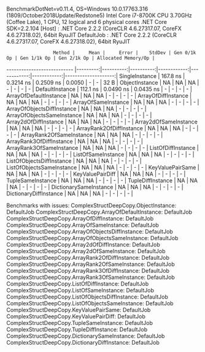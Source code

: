 
BenchmarkDotNet=v0.11.4, OS=Windows 10.0.17763.316 (1809/October2018Update/Redstone5)
Intel Core i7-8700K CPU 3.70GHz (Coffee Lake), 1 CPU, 12 logical and 6 physical cores
.NET Core SDK=2.2.104
  [Host]     : .NET Core 2.2.2 (CoreCLR 4.6.27317.07, CoreFX 4.6.27318.02), 64bit RyuJIT
  DefaultJob : .NET Core 2.2.2 (CoreCLR 4.6.27317.07, CoreFX 4.6.27318.02), 64bit RyuJIT


                     Method |     Mean |     Error |    StdDev | Gen 0/1k Op | Gen 1/1k Op | Gen 2/1k Op | Allocated Memory/Op |
--------------------------- |---------:|----------:|----------:|------------:|------------:|------------:|--------------------:|
             SingleInstance | 167.8 ns | 0.3214 ns | 0.2509 ns |      0.0050 |           - |           - |                32 B |
             ObjectInstance |       NA |        NA |        NA |           - |           - |           - |                   - |
            DefaultInstance | 112.1 ns | 0.0490 ns | 0.0435 ns |           - |           - |           - |                   - |
     ArrayOfDefaultInstance |       NA |        NA |        NA |           - |           - |           - |                   - |
        ArrayOfDiffInstance |       NA |        NA |        NA |           - |           - |           - |                   - |
        ArrayOfSameInstance |       NA |        NA |        NA |           - |           - |           - |                   - |
 ArrayOfObjectsDiffInstance |       NA |        NA |        NA |           - |           - |           - |                   - |
 ArrayOfObjectsSameInstance |       NA |        NA |        NA |           - |           - |           - |                   - |
      Array2dOfDiffInstance |       NA |        NA |        NA |           - |           - |           - |                   - |
      Array2dOfSameInstance |       NA |        NA |        NA |           - |           - |           - |                   - |
   ArrayRank2OfDiffInstance |       NA |        NA |        NA |           - |           - |           - |                   - |
   ArrayRank2OfSameInstance |       NA |        NA |        NA |           - |           - |           - |                   - |
   ArrayRank3OfDiffInstance |       NA |        NA |        NA |           - |           - |           - |                   - |
   ArrayRank3OfSameInstance |       NA |        NA |        NA |           - |           - |           - |                   - |
         ListOfDiffInstance |       NA |        NA |        NA |           - |           - |           - |                   - |
         ListOfSameInstance |       NA |        NA |        NA |           - |           - |           - |                   - |
  ListOfObjectsDiffInstance |       NA |        NA |        NA |           - |           - |           - |                   - |
  ListOfObjectsSameInstance |       NA |        NA |        NA |           - |           - |           - |                   - |
           KeyValuePairSame |       NA |        NA |        NA |           - |           - |           - |                   - |
           KeyValuePairDiff |       NA |        NA |        NA |           - |           - |           - |                   - |
          TupleSameInstance |       NA |        NA |        NA |           - |           - |           - |                   - |
          TupleDiffInstance |       NA |        NA |        NA |           - |           - |           - |                   - |
     DictionarySameInstance |       NA |        NA |        NA |           - |           - |           - |                   - |
     DictionaryDiffInstance |       NA |        NA |        NA |           - |           - |           - |                   - |

Benchmarks with issues:
  ComplexStructDeepCopy.ObjectInstance: DefaultJob
  ComplexStructDeepCopy.ArrayOfDefaultInstance: DefaultJob
  ComplexStructDeepCopy.ArrayOfDiffInstance: DefaultJob
  ComplexStructDeepCopy.ArrayOfSameInstance: DefaultJob
  ComplexStructDeepCopy.ArrayOfObjectsDiffInstance: DefaultJob
  ComplexStructDeepCopy.ArrayOfObjectsSameInstance: DefaultJob
  ComplexStructDeepCopy.Array2dOfDiffInstance: DefaultJob
  ComplexStructDeepCopy.Array2dOfSameInstance: DefaultJob
  ComplexStructDeepCopy.ArrayRank2OfDiffInstance: DefaultJob
  ComplexStructDeepCopy.ArrayRank2OfSameInstance: DefaultJob
  ComplexStructDeepCopy.ArrayRank3OfDiffInstance: DefaultJob
  ComplexStructDeepCopy.ArrayRank3OfSameInstance: DefaultJob
  ComplexStructDeepCopy.ListOfDiffInstance: DefaultJob
  ComplexStructDeepCopy.ListOfSameInstance: DefaultJob
  ComplexStructDeepCopy.ListOfObjectsDiffInstance: DefaultJob
  ComplexStructDeepCopy.ListOfObjectsSameInstance: DefaultJob
  ComplexStructDeepCopy.KeyValuePairSame: DefaultJob
  ComplexStructDeepCopy.KeyValuePairDiff: DefaultJob
  ComplexStructDeepCopy.TupleSameInstance: DefaultJob
  ComplexStructDeepCopy.TupleDiffInstance: DefaultJob
  ComplexStructDeepCopy.DictionarySameInstance: DefaultJob
  ComplexStructDeepCopy.DictionaryDiffInstance: DefaultJob
